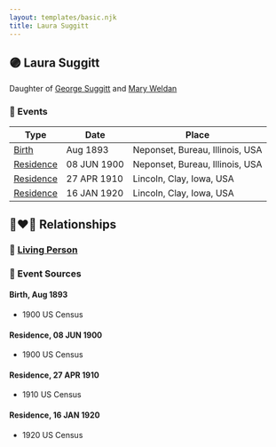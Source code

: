 ```yaml
---
layout: templates/basic.njk
title: Laura Suggitt
---
```

## 🟣 Laura Suggitt

Daughter of [George Suggitt](/people/4/48171276) and [Mary Weldan](/people/1/18538354)

### 📆 Events

Type | Date | Place
------ | ------ | ------
[Birth](#event-8d0b4ccb-914f-4b16-a153-66403da82e27) | Aug 1893 | Neponset, Bureau, Illinois, USA
[Residence](#event-16aab905-f080-40d5-987d-50c8a0fc0169) | 08 JUN 1900 | Neponset, Bureau, Illinois, USA
[Residence](#event-6ed10993-987a-4203-af89-391a1c32b644) | 27 APR 1910 | Lincoln, Clay, Iowa, USA
[Residence](#event-80d27901-5fb5-40d1-8929-b59a2dd933a6) | 16 JAN 1920 | Lincoln, Clay, Iowa, USA

## 👩‍❤️‍👨 Relationships

### 🔵 [Living Person](/people/4/44969277)

### 📰 Event Sources

#### <a id="event-8d0b4ccb-914f-4b16-a153-66403da82e27"></a> Birth, Aug 1893
* 1900 US Census

#### <a id="event-16aab905-f080-40d5-987d-50c8a0fc0169"></a> Residence, 08 JUN 1900
* 1900 US Census

#### <a id="event-6ed10993-987a-4203-af89-391a1c32b644"></a> Residence, 27 APR 1910
* 1910 US Census

#### <a id="event-80d27901-5fb5-40d1-8929-b59a2dd933a6"></a> Residence, 16 JAN 1920
* 1920 US Census